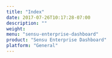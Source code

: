 ```yaml
---
title: "Index"
date: 2017-07-26T10:17:28-07:00
description: ""
weight:
menu: "sensu-enterprise-dashboard"
product: "Sensu Enterprise Dashboard"
platform: "General"
---
```



